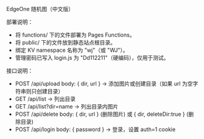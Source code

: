 EdgeOne 随机图（中文版）

部署说明：
- 将 functions/ 下的文件部署为 Pages Functions。
- 将 public/ 下的文件放到静态站点根目录。
- 绑定 KV namespace 名称为 "wj"（或 "WJ"）。
- 管理密码已写入 login.js 为 "Dd112211"（硬编码），仅用于测试。

接口说明：
- POST /api/upload  body: { dir, url }  -> 添加图片或创建目录（如果 url 为空字符串则只创建目录）
- GET  /api/list      -> 列出目录
- GET  /api/list?dir=name -> 列出目录内图片
- POST /api/delete body: { dir, url } (删除图片) 或 { dir, deleteDir:true } (删除目录)
- POST /api/login body: { password } -> 登录，设置 auth=1 cookie
